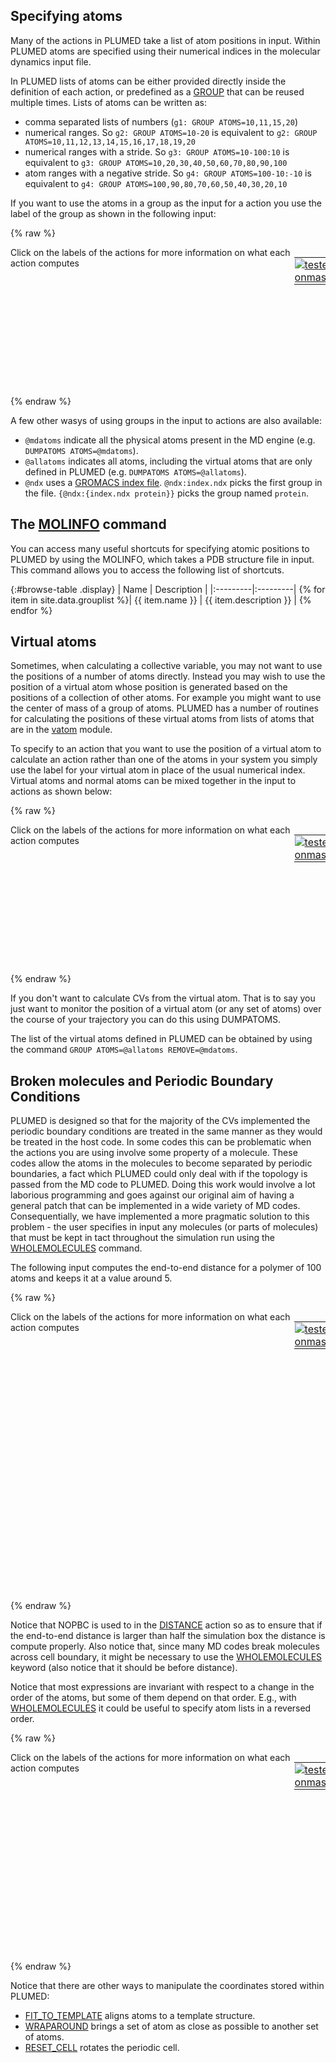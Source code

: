 Specifying atoms 
----------------- 

Many of the actions in PLUMED take a list of atom positions in input. Within PLUMED 
atoms are specified using their numerical indices in the molecular dynamics input file. 

In PLUMED lists of atoms can be either provided directly inside the definition of each action, or 
predefined as a [GROUP](GROUP.md) that can be reused multiple times. Lists of atoms can be written as: 

- comma separated lists of numbers (`g1: GROUP ATOMS=10,11,15,20`) 
- numerical ranges. So `g2: GROUP ATOMS=10-20` is equivalent to `g2: GROUP ATOMS=10,11,12,13,14,15,16,17,18,19,20` 
- numerical ranges with a stride. So `g3: GROUP ATOMS=10-100:10` is equivalent to `g3: GROUP ATOMS=10,20,30,40,50,60,70,80,90,100` 
- atom ranges with a negative stride. So `g4: GROUP ATOMS=100-10:-10` is equivalent to `g4: GROUP ATOMS=100,90,80,70,60,50,40,30,20,10` 

If you want to use the atoms in a group as the input for a action you use the label of the group as shown in the following input: 

{% raw %}
<div style="width: 100%; float:left">
<div style="width: 90%; float:left" id="value_details_specifying_atoms.md_working_1.dat"> Click on the labels of the actions for more information on what each action computes </div>
<div style="width: 10%; float:left"><table><tr><td style="padding:1px"><a href="specifying_atoms.md_working_1.dat.plumed_master.stderr"><img src="https://img.shields.io/badge/master-passing-green.svg" alt="tested onmaster" /></a></td></tr></table></div></div>
<pre style="width=97%;">
<b name="specifying_atoms.md_working_1.datg5" onclick='showPath("specifying_atoms.md_working_1.dat","specifying_atoms.md_working_1.datg5","specifying_atoms.md_working_1.datg5","violet")'>g5</b><span style="display:none;" id="specifying_atoms.md_working_1.datg5">The GROUP action with label <b>g5</b> calculates the following quantities:<table  align="center" frame="void" width="95%" cellpadding="5%"><tr><td width="5%"><b> Quantity </b>  </td><td width="5%"><b> Type </b>  </td><td><b> Description </b> </td></tr><tr><td width="5%">g5</td><td width="5%"><font color="violet">atoms</font></td><td>indices of atoms specified in GROUP</td></tr></table></span>: <div class="tooltip" style="color:green">GROUP<div class="right">Define a group of atoms so that a particular list of atoms can be referenced with a single label in definitions of CVs or virtual atoms. <a href="https://www.plumed.org/doc-master/user-doc/html/_g_r_o_u_p.html" style="color:green">More details</a><i></i></div></div> <div class="tooltip">ATOMS<div class="right">the numerical indexes for the set of atoms in the group<i></i></div></div>=1,2
<b name="specifying_atoms.md_working_1.datd1" onclick='showPath("specifying_atoms.md_working_1.dat","specifying_atoms.md_working_1.datd1","specifying_atoms.md_working_1.datd1","black")'>d1</b><span style="display:none;" id="specifying_atoms.md_working_1.datd1">The DISTANCE action with label <b>d1</b> calculates the following quantities:<table  align="center" frame="void" width="95%" cellpadding="5%"><tr><td width="5%"><b> Quantity </b>  </td><td width="5%"><b> Type </b>  </td><td><b> Description </b> </td></tr><tr><td width="5%">d1</td><td width="5%"><font color="black">scalar</font></td><td>the DISTANCE between this pair of atoms</td></tr></table></span>: <div class="tooltip" style="color:green">DISTANCE<div class="right">Calculate the distance between a pair of atoms. <a href="https://www.plumed.org/doc-master/user-doc/html/_d_i_s_t_a_n_c_e.html" style="color:green">More details</a><i></i></div></div> <div class="tooltip">ATOMS<div class="right">the pair of atom that we are calculating the distance between<i></i></div></div>=<b name="specifying_atoms.md_working_1.datg5">g5</b>
</pre>
 {% endraw %} 

A few other wasys of using groups in the input to actions are also available: 

- `@mdatoms` indicate all the physical atoms present in the MD engine (e.g. `DUMPATOMS ATOMS=@mdatoms`). 
- `@allatoms` indicates all atoms, including the virtual atoms that are only defined in PLUMED (e.g. `DUMPATOMS ATOMS=@allatoms`). 
- `@ndx` uses a [GROMACS index file](https://manual.gromacs.org/archive/5.0.2/online/ndx.html). `@ndx:index.ndx` picks the first group in the file. `{@ndx:{index.ndx protein}}` picks 
the group named `protein`. 

## The [MOLINFO](MOLINFO.md) command 

You can access many useful shortcuts for specifying atomic positions to PLUMED by using the MOLINFO, which takes 
a PDB structure file in input. This command allows you to access the following list of shortcuts. 

{:#browse-table .display} 
| Name | Description | 
|:---------|:---------| 
{% for item in site.data.grouplist %}| {{ item.name }} | {{ item.description }} | 
{% endfor %} 

## Virtual atoms 

Sometimes, when calculating a collective variable, you may not want to use the positions of a number of atoms directly. Instead 
you may wish to use the position of a virtual atom whose position is generated based on the positions of a collection 
of other atoms. For example you might want to use the center of mass of a group of atoms. PLUMED has a number of routines 
for calculating the positions of these virtual atoms from lists of atoms that are in the [vatom](vatom.md) module. 

To specify to an action that you want to use the position of a virtual atom to calculate an action rather than one of the atoms 
in your system you simply use the label for your virtual atom in place of the usual numerical index. Virtual 
atoms and normal atoms can be mixed together in the input to actions as shown below: 

{% raw %}
<div style="width: 100%; float:left">
<div style="width: 90%; float:left" id="value_details_specifying_atoms.md_working_2.dat"> Click on the labels of the actions for more information on what each action computes </div>
<div style="width: 10%; float:left"><table><tr><td style="padding:1px"><a href="specifying_atoms.md_working_2.dat.plumed_master.stderr"><img src="https://img.shields.io/badge/master-passing-green.svg" alt="tested onmaster" /></a></td></tr></table></div></div>
<pre style="width=97%;">
<b name="specifying_atoms.md_working_2.datcom1" onclick='showPath("specifying_atoms.md_working_2.dat","specifying_atoms.md_working_2.datcom1","specifying_atoms.md_working_2.datcom1","violet")'>com1</b><span style="display:none;" id="specifying_atoms.md_working_2.datcom1">The COM action with label <b>com1</b> calculates the following quantities:<table  align="center" frame="void" width="95%" cellpadding="5%"><tr><td width="5%"><b> Quantity </b>  </td><td width="5%"><b> Type </b>  </td><td><b> Description </b> </td></tr><tr><td width="5%">com1</td><td width="5%"><font color="violet">atoms</font></td><td>virtual atom calculated by COM action</td></tr></table></span>: <div class="tooltip" style="color:green">COM<div class="right">Calculate the center of mass for a group of atoms. <a href="https://www.plumed.org/doc-master/user-doc/html/_c_o_m.html" style="color:green">More details</a><i></i></div></div> <div class="tooltip">ATOMS<div class="right">the list of atoms which are involved the virtual atom's definition<i></i></div></div>=1,10 
<b name="specifying_atoms.md_working_2.datd1" onclick='showPath("specifying_atoms.md_working_2.dat","specifying_atoms.md_working_2.datd1","specifying_atoms.md_working_2.datd1","black")'>d1</b><span style="display:none;" id="specifying_atoms.md_working_2.datd1">The DISTANCE action with label <b>d1</b> calculates the following quantities:<table  align="center" frame="void" width="95%" cellpadding="5%"><tr><td width="5%"><b> Quantity </b>  </td><td width="5%"><b> Type </b>  </td><td><b> Description </b> </td></tr><tr><td width="5%">d1</td><td width="5%"><font color="black">scalar</font></td><td>the DISTANCE between this pair of atoms</td></tr></table></span>: <div class="tooltip" style="color:green">DISTANCE<div class="right">Calculate the distance between a pair of atoms. <a href="https://www.plumed.org/doc-master/user-doc/html/_d_i_s_t_a_n_c_e.html" style="color:green">More details</a><i></i></div></div> <div class="tooltip">ATOMS<div class="right">the pair of atom that we are calculating the distance between<i></i></div></div>=11,<b name="specifying_atoms.md_working_2.datcom1">com1</b>
</pre>
 {% endraw %} 

If you don't want to calculate CVs from the virtual atom. That is to say you just want to monitor the position of a virtual atom 
(or any set of atoms) over the course of your trajectory you can do this using DUMPATOMS. 

The list of the virtual atoms defined in PLUMED can be obtained by using the command `GROUP ATOMS=@allatoms REMOVE=@mdatoms`. 

## Broken molecules and Periodic Boundary Conditions 

PLUMED is designed so that for the majority of the CVs implemented the periodic boundary conditions are treated 
in the same manner as they would be treated in the host code. In some codes this can be problematic when the actions 
you are using involve some property of a molecule. These codes allow the atoms in the molecules to become separated by 
periodic boundaries, a fact which PLUMED could only deal with if the topology is passed from the MD code to PLUMED. Doing this 
work would involve a lot laborious programming and goes against our original aim of having a general patch that can be implemented 
in a wide variety of MD codes. Consequentially, we have implemented a more pragmatic solution to this problem - the user specifies 
in input any molecules (or parts of molecules) that must be kept in tact throughout the simulation run using the [WHOLEMOLECULES](WHOLEMOLECULES.md) command. 

The following input computes the end-to-end distance for a polymer of 100 atoms and keeps it at a value around 5. 

{% raw %}
<div style="width: 100%; float:left">
<div style="width: 90%; float:left" id="value_details_specifying_atoms.md_working_3.dat"> Click on the labels of the actions for more information on what each action computes </div>
<div style="width: 10%; float:left"><table><tr><td style="padding:1px"><a href="specifying_atoms.md_working_3.dat.plumed_master.stderr"><img src="https://img.shields.io/badge/master-passing-green.svg" alt="tested onmaster" /></a></td></tr></table></div></div>
<pre style="width=97%;">
<div class="tooltip" style="color:green">WHOLEMOLECULES<div class="right">This action is used to rebuild molecules that can become split by the periodic boundary conditions. <a href="https://www.plumed.org/doc-master/user-doc/html/_w_h_o_l_e_m_o_l_e_c_u_l_e_s.html" style="color:green">More details</a><i></i></div></div> <div class="tooltip">ENTITY0<div class="right">the atoms that make up a molecule that you wish to align<i></i></div></div>=1-100
<span style="display:none;" id="specifying_atoms.md_working_3.dat">The WHOLEMOLECULES action with label <b></b> calculates something</span><b name="specifying_atoms.md_working_3.date2e" onclick='showPath("specifying_atoms.md_working_3.dat","specifying_atoms.md_working_3.date2e","specifying_atoms.md_working_3.date2e","black")'>e2e</b><span style="display:none;" id="specifying_atoms.md_working_3.date2e">The DISTANCE action with label <b>e2e</b> calculates the following quantities:<table  align="center" frame="void" width="95%" cellpadding="5%"><tr><td width="5%"><b> Quantity </b>  </td><td width="5%"><b> Type </b>  </td><td><b> Description </b> </td></tr><tr><td width="5%">e2e</td><td width="5%"><font color="black">scalar</font></td><td>the DISTANCE between this pair of atoms</td></tr></table></span>: <div class="tooltip" style="color:green">DISTANCE<div class="right">Calculate the distance between a pair of atoms. <a href="https://www.plumed.org/doc-master/user-doc/html/_d_i_s_t_a_n_c_e.html" style="color:green">More details</a><i></i></div></div> <div class="tooltip">ATOMS<div class="right">the pair of atom that we are calculating the distance between<i></i></div></div>=1,100 <div class="tooltip">NOPBC<div class="right"> ignore the periodic boundary conditions when calculating distances<i></i></div></div>
<div class="tooltip" style="color:green">RESTRAINT<div class="right">Adds harmonic and/or linear restraints on one or more variables. <a href="https://www.plumed.org/doc-master/user-doc/html/_r_e_s_t_r_a_i_n_t.html" style="color:green">More details</a><i></i></div></div> <div class="tooltip">ARG<div class="right">the values the harmonic restraint acts upon<i></i></div></div>=<b name="specifying_atoms.md_working_3.date2e">e2e</b> <div class="tooltip">KAPPA<div class="right"> specifies that the restraint is harmonic and what the values of the force constants on each of the variables are<i></i></div></div>=1 <div class="tooltip">AT<div class="right">the position of the restraint<i></i></div></div>=5
</pre>
 {% endraw %} 

Notice that NOPBC is used to in the [DISTANCE](DISTANCE.md) action so as to ensure that if the end-to-end distance is larger than half the simulation box the distance 
is compute properly. Also notice that, since many MD codes break molecules across cell boundary, it might be necessary to use the 
[WHOLEMOLECULES](WHOLEMOLECULES.md) keyword (also notice that it should be before distance). 

Notice that most expressions are invariant with respect to a change in the order of the atoms, 
but some of them depend on that order. E.g., with [WHOLEMOLECULES](WHOLEMOLECULES.md) it could be useful to 
specify atom lists in a reversed order. 

{% raw %}
<div style="width: 100%; float:left">
<div style="width: 90%; float:left" id="value_details_specifying_atoms.md_working_4.dat"> Click on the labels of the actions for more information on what each action computes </div>
<div style="width: 10%; float:left"><table><tr><td style="padding:1px"><a href="specifying_atoms.md_working_4.dat.plumed_master.stderr"><img src="https://img.shields.io/badge/master-passing-green.svg" alt="tested onmaster" /></a></td></tr></table></div></div>
<pre style="width=97%;">
<span style="color:blue" class="comment"># to see the effect, one could dump the atoms as they were before molecule reconstruction:</span>
<span style="color:blue" class="comment"># DUMPATOMS FILE=dump-broken.xyz ATOMS=1-20</span>
<div class="tooltip" style="color:green">WHOLEMOLECULES<div class="right">This action is used to rebuild molecules that can become split by the periodic boundary conditions. <a href="https://www.plumed.org/doc-master/user-doc/html/_w_h_o_l_e_m_o_l_e_c_u_l_e_s.html" style="color:green">More details</a><i></i></div></div> <div class="tooltip">STRIDE<div class="right"> the frequency with which molecules are reassembled<i></i></div></div>=1 <div class="tooltip">ENTITY0<div class="right">the atoms that make up a molecule that you wish to align<i></i></div></div>=1-20
<span style="display:none;" id="specifying_atoms.md_working_4.dat">The WHOLEMOLECULES action with label <b></b> calculates something</span><div class="tooltip" style="color:green">DUMPATOMS<div class="right">Dump selected atoms on a file. <a href="https://www.plumed.org/doc-master/user-doc/html/_d_u_m_p_a_t_o_m_s.html" style="color:green">More details</a><i></i></div></div> <div class="tooltip">FILE<div class="right">file on which to output coordinates; extension is automatically detected<i></i></div></div>=dump.xyz <div class="tooltip">ATOMS<div class="right">the atom indices whose positions you would like to print out<i></i></div></div>=1-20
</pre>
 {% endraw %} 

Notice that there are other ways to manipulate the coordinates stored within PLUMED: 

- [FIT_TO_TEMPLATE](FIT_TO_TEMPLATE.md) aligns atoms to a template structure. 
- [WRAPAROUND](WRAPAROUND.md) brings a set of atom as close as possible to another set of atoms. 
- [RESET_CELL](RESET_CELL.md) rotates the periodic cell. 

<script> 
$(document).ready(function() { 
var table = $('#browse-table').DataTable({ 
"dom": '<"search"f><"top"il>rt<"bottom"Bp><"clear">', 
language: { search: '', searchPlaceholder: "Search project..." }, 
buttons: [ 
'copy', 'excel', 'pdf' 
], 
"order": [[ 0, "desc" ]] 
}); 
$('#browse-table-searchbar').keyup(function () { 
table.search( this.value ).draw(); 
}); 
hu = window.location.search.substring(1); 
searchfor = hu.split("="); 
if( searchfor[0]=="search" ) { 
table.search( searchfor[1] ).draw(); 
} 
}); 
</script> 
